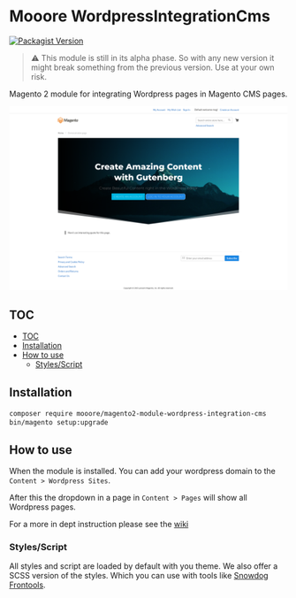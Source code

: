 # Mooore WordpressIntegrationCms

[![Packagist Version](https://img.shields.io/packagist/v/mooore/magento2-module-wordpress-integration-cms)](https://packagist.org/packages/mooore/magento2-module-wordpress-integration-cms)

> :warning: This module is still in its alpha phase.
> So with any new version it might break something from the previous version.
> Use at your own risk.

Magento 2 module for integrating Wordpress pages in Magento CMS pages.

![Magento screenshot](docs/magento-screenshot.png)

## TOC

- [TOC](#toc)
- [Installation](#installation)
- [How to use](#how-to-use)
  - [Styles/Script](#stylesscript)

## Installation

```shell script
composer require mooore/magento2-module-wordpress-integration-cms
bin/magento setup:upgrade
```

## How to use

When the module is installed.
You can add your wordpress domain to the `Content > Wordpress Sites`.

After this the dropdown in a page in `Content > Pages` will show all Wordpress pages.

For a more in dept instruction please see the [wiki](https://github.com/mooore-digital/magento2-module-wordpress-integration-cms/wiki)

### Styles/Script

All styles and script are loaded by default with you theme.
We also offer a SCSS version of the styles.
Which you can use with tools like [Snowdog Frontools](https://github.com/SnowdogApps/magento2-frontools).
